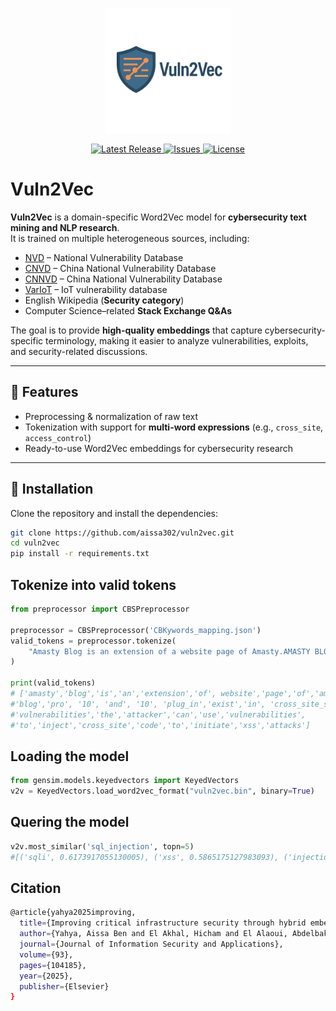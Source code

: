 <p align="center">
  <img src="./assets/logo.png" alt="Vuln2Vec Logo" width="200"/>
</p>

<p align="center">
  <a href="https://github.com/aissa302/vuln2vec/releases">
    <img src="https://img.shields.io/github/v/release/aissa302/vuln2vec?style=for-the-badge" alt="Latest Release">
  </a>
  <a href="https://github.com/aissa302/vuln2vec/issues">
    <img src="https://img.shields.io/github/issues/aissa302/vuln2vec?style=for-the-badge" alt="Issues">
  </a>
  <a href="LICENSE">
    <img src="https://img.shields.io/github/license/aissa302/vuln2vec?style=for-the-badge" alt="License">
  </a>
</p>

# Vuln2Vec

**Vuln2Vec** is a domain-specific Word2Vec model for **cybersecurity text mining and NLP research**.  
It is trained on multiple heterogeneous sources, including:  

- [NVD](https://nvd.nist.gov/) – National Vulnerability Database  
- [CNVD](https://www.cnvd.org.cn/) – China National Vulnerability Database  
- [CNNVD](http://www.cnnvd.org.cn/) – China National Vulnerability Database  
- [VarIoT](https://variotdbs.fzi.de/) – IoT vulnerability database  
- English Wikipedia (**Security category**)  
- Computer Science–related **Stack Exchange Q&As**  

The goal is to provide **high-quality embeddings** that capture cybersecurity-specific terminology, making it easier to analyze vulnerabilities, exploits, and security-related discussions.

---

## 🚀 Features

- Preprocessing & normalization of raw text
- Tokenization with support for **multi-word expressions** (e.g., `cross_site`, `access_control`)
- Ready-to-use Word2Vec embeddings for cybersecurity research

---

## 🔧 Installation

Clone the repository and install the dependencies:

```bash
git clone https://github.com/aissa302/vuln2vec.git
cd vuln2vec
pip install -r requirements.txt
```

## Tokenize into valid tokens

```python
from preprocessor import CBSPreprocessor

preprocessor = CBSPreprocessor('CBKywords_mapping.json')
valid_tokens = preprocessor.tokenize(
    "Amasty Blog is an extension of a website page of Amasty.AMASTY BLOG Pro 2.10.3 and 2.10.4 plug-in exist in cross-site scripting vulnerabilities. The attacker can use vulnerabilities to inject cross-site code to initiate XSS attacks."
)

print(valid_tokens)
# ['amasty','blog','is','an','extension','of', website','page','of','amasty','amasty',
#'blog','pro', '10', 'and', '10', 'plug_in','exist','in', 'cross_site_scripting', 
#'vulnerabilities','the','attacker','can','use','vulnerabilities',
#'to','inject','cross_site','code','to','initiate','xss','attacks']
```

## Loading the model

```python
from gensim.models.keyedvectors import KeyedVectors
v2v = KeyedVectors.load_word2vec_format("vuln2vec.bin", binary=True)
```

## Quering the model

```python
v2v.most_similar('sql_injection', topn=5)
#[('sqli', 0.6173917055130005), ('xss', 0.5865175127983093), ('injection', 0.5430627465248108), ('forwhat', 0.5152729153633118), ('blind', 0.5120295286178589)]
```

## Citation

```bash  g
@article{yahya2025improving,
  title={Improving critical infrastructure security through hybrid embeddings for vulnerability classification},
  author={Yahya, Aissa Ben and El Akhal, Hicham and El Alaoui, Abdelbaki El Belrhiti},
  journal={Journal of Information Security and Applications},
  volume={93},
  pages={104185},
  year={2025},
  publisher={Elsevier}
}
```

